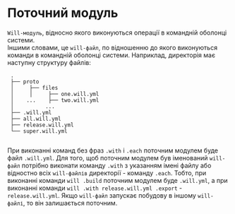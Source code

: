 # Поточний модуль

`Will-модуль`, відносно якого виконуються операції в командній оболонці системи.  
Іншими словами, це `will-файл`, по відношенню до якого виконуються команди в командній оболонці системи. 
Наприклад, директорія має наступну структуру файлів:  

```
 .
 ├── proto
 │     ├── files
 │     │     ├── one.will.yml
 │    ...    ├── two.will.yml
 │          ... 
 ├── .will.yml  
 ├── all.will.yml
 ├── release.will.yml
 └── super.will.yml
 
 ```
 
 При виконанні команд без фраз `.with` i `.each` поточним модулем буде файл `.will.yml`. Для того, щоб поточним модулем був іменований `will-файл` потрібно виконати команду `.with` з указанням імені файлу або відностно всіх `will-файлів` директорії - команду `.each`. Тобто, при виконанні команди `will .build` поточним модулем буде `.will.yml`, а при виконанні команди `will .with release.will.yml .export` - `release.will.yml`.
 Якщо `will-файл` запускає побудову в іншому `will-файлі`, то він залишається поточним.
 